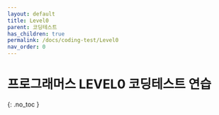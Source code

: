 ```yaml
---
layout: default
title: Level0
parent: 코딩테스트
has_children: true
permalink: /docs/coding-test/Level0
nav_order: 0
---
```


# 프로그래머스 LEVEL0 코딩테스트 연습 
{: .no_toc }

